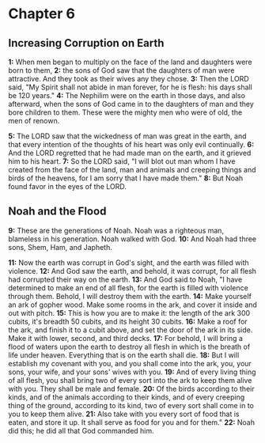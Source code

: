 # Chapter 6

## Increasing Corruption on Earth

**1:** When men began to multiply on the face of the land and daughters were born to them,
**2:** the sons of God saw that the daughters of man were attractive. And they took as their wives any they chose.
**3:** Then the LORD said, "My Spirit shall not abide in man forever, for he is flesh: his days shall be 120 years."
**4:** The Nephilim were on the earth in those days, and also afterward, when the sons of God came in to the daughters of man and they bore children to them. These were the mighty men who were of old, the men of renown.

**5:** The LORD saw that the wickedness of man was great in the earth, and that every intention of the thoughts of his heart was only evil continually.
**6:** And the LORD regretted that he had made man on the earth, and it grieved him to his heart.
**7:** So the LORD said, "I will blot out man whom I have created from the face of the land, man and animals and creeping things and birds of the heavens, for I am sorry that I have made them."
**8:** But Noah found favor in the eyes of the LORD.

## Noah and the Flood

**9:** These are the generations of Noah. Noah was a righteous man, blameless in his generation. Noah walked with God.
**10:** And Noah had three sons, Shem, Ham, and Japheth.

**11:** Now the earth was corrupt in God's sight, and the earth was filled with violence.
**12:** And God saw the earth, and behold, it was corrupt, for all flesh had corrupted their way on the earth.
**13:** And God said to Noah, "I have determined to make an end of all flesh, for the earth is filled with violence through them. Behold, I will destroy them with the earth.
**14:** Make yourself an ark of gopher wood. Make some rooms in the ark, and cover it inside and out with pitch.
**15:** This is how you are to make it: the length of the ark 300 cubits, it's breadth 50 cubits, and its height 30 cubits.
**16:** Make a roof for the ark, and finish it to a cubit above, and set the door of the ark in its side. Make it with lower, second, and third decks.
**17:** For behold, I will bring a flood of waters upon the earth to destroy all flesh in which is the breath of life under heaven. Everything that is on the earth shall die.
**18:** But I will establish my covenant with you, and you shall come into the ark, you, your sons, your wife, and your sons' wives with you.
**19:** And of every living thing of all flesh, you shall bring two of every sort into the ark to keep them alive with you. They shall be male and female.
**20:** Of the birds according to their kinds, and of the animals according to their kinds, and of every creeping thing of the ground, according to its kind, two of every sort shall come in to you to keep them alive.
**21:** Also take with you every sort of food that is eaten, and store it up. It shall serve as food for you and for them."
**22:** Noah did this; he did all that God commanded him.